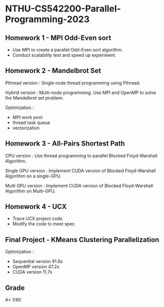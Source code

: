 # NTHU-CS542200-Parallel-Programming-2023

## Homework 1 - MPI Odd-Even sort
- Use MPI to create a parallel Odd-Even sort algorithm.
- Conduct scalabitily test and speed up experiment.

## Homework 2 - Mandelbrot Set
Pthread version : 
Single node thread programming using Pthread.

Hybrid version : 
Multi-node programming. Use MPI and OpenMP to solve the Mandelbrot set problem.

Optimization : 
- MPI work pool
- thread task queue
- vectorization

## Homework 3 - All-Pairs Shortest Path
CPU version :
Use thread programming to parallel Blocked Floyd-Warshall Algorithm.

Single GPU version : 
Implement CUDA version of Blocked Floyd-Warshall Algorithm on a single-GPU.

Multi GPU version :
Implement CUDA version of Blocked Floyd-Warshall Algorithm on Multi-GPU.

## Homework 4 - UCX
- Trace UCX project code.
- Modify the code to meet spec.

## Final Project - KMeans Clustering Parallelization
Optimization : <br>
- Sequential version 91.8s
- OpenMP version 47.2s
- CUDA version 11.7s


## Grade
A+ 1/80
